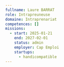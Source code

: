 ```yaml
---
fullname: Laure BARRAT
role: Intrapreuneuse
domaine: Intraprenariat
competences: []
missions:
  - start: 2025-01-21
    end: 2027-02-01
    status: admin
    employer: Cap Emploi
    startups:
      - handicompatible
---
```

